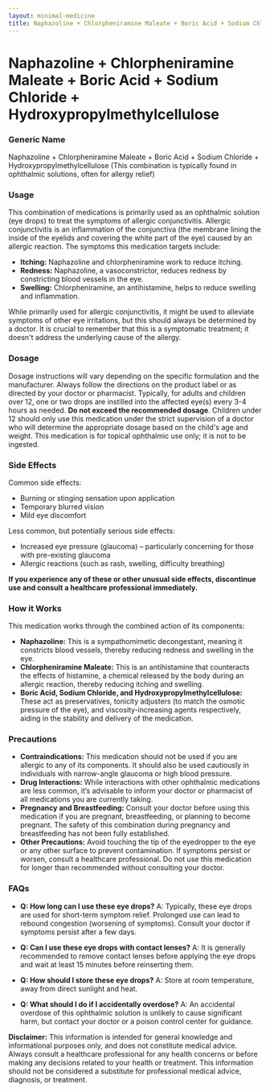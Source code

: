 ```yaml
---
layout: minimal-medicine
title: Naphazoline + Chlorpheniramine Maleate + Boric Acid + Sodium Chloride + Hydroxypropylmethylcellulose
---
```


# Naphazoline + Chlorpheniramine Maleate + Boric Acid + Sodium Chloride + Hydroxypropylmethylcellulose
### Generic Name
Naphazoline + Chlorpheniramine Maleate + Boric Acid + Sodium Chloride + Hydroxypropylmethylcellulose (This combination is typically found in ophthalmic solutions, often for allergy relief)


### Usage
This combination of medications is primarily used as an ophthalmic solution (eye drops) to treat the symptoms of allergic conjunctivitis.  Allergic conjunctivitis is an inflammation of the conjunctiva (the membrane lining the inside of the eyelids and covering the white part of the eye) caused by an allergic reaction.  The symptoms this medication targets include:

* **Itching:**  Naphazoline and chlorpheniramine work to reduce itching.
* **Redness:** Naphazoline, a vasoconstrictor, reduces redness by constricting blood vessels in the eye.
* **Swelling:** Chlorpheniramine, an antihistamine, helps to reduce swelling and inflammation.

While primarily used for allergic conjunctivitis, it might be used to alleviate symptoms of other eye irritations, but this should always be determined by a doctor.  It is crucial to remember that this is a symptomatic treatment; it doesn't address the underlying cause of the allergy.


### Dosage
Dosage instructions will vary depending on the specific formulation and the manufacturer. Always follow the directions on the product label or as directed by your doctor or pharmacist.  Typically, for adults and children over 12, one or two drops are instilled into the affected eye(s) every 3-4 hours as needed.  **Do not exceed the recommended dosage**.  Children under 12 should only use this medication under the strict supervision of a doctor who will determine the appropriate dosage based on the child's age and weight.  This medication is for topical ophthalmic use only; it is not to be ingested.


### Side Effects
Common side effects:

* Burning or stinging sensation upon application
* Temporary blurred vision
* Mild eye discomfort

Less common, but potentially serious side effects:

* Increased eye pressure (glaucoma) – particularly concerning for those with pre-existing glaucoma
* Allergic reactions (such as rash, swelling, difficulty breathing)


**If you experience any of these or other unusual side effects, discontinue use and consult a healthcare professional immediately.**


### How it Works
This medication works through the combined action of its components:

* **Naphazoline:** This is a sympathomimetic decongestant, meaning it constricts blood vessels, thereby reducing redness and swelling in the eye.
* **Chlorpheniramine Maleate:** This is an antihistamine that counteracts the effects of histamine, a chemical released by the body during an allergic reaction, thereby reducing itching and swelling.
* **Boric Acid, Sodium Chloride, and Hydroxypropylmethylcellulose:** These act as preservatives, tonicity adjusters (to match the osmotic pressure of the eye), and viscosity-increasing agents respectively, aiding in the stability and delivery of the medication.


### Precautions
* **Contraindications:** This medication should not be used if you are allergic to any of its components.  It should also be used cautiously in individuals with narrow-angle glaucoma or high blood pressure.
* **Drug Interactions:**  While interactions with other ophthalmic medications are less common, it’s advisable to inform your doctor or pharmacist of all medications you are currently taking.
* **Pregnancy and Breastfeeding:**  Consult your doctor before using this medication if you are pregnant, breastfeeding, or planning to become pregnant. The safety of this combination during pregnancy and breastfeeding has not been fully established.
* **Other Precautions:** Avoid touching the tip of the eyedropper to the eye or any other surface to prevent contamination.  If symptoms persist or worsen, consult a healthcare professional.  Do not use this medication for longer than recommended without consulting your doctor.


### FAQs
* **Q: How long can I use these eye drops?**  A:  Typically, these eye drops are used for short-term symptom relief.  Prolonged use can lead to rebound congestion (worsening of symptoms). Consult your doctor if symptoms persist after a few days.

* **Q: Can I use these eye drops with contact lenses?** A:  It is generally recommended to remove contact lenses before applying the eye drops and wait at least 15 minutes before reinserting them.

* **Q: How should I store these eye drops?** A: Store at room temperature, away from direct sunlight and heat.

* **Q: What should I do if I accidentally overdose?** A:  An accidental overdose of this ophthalmic solution is unlikely to cause significant harm, but contact your doctor or a poison control center for guidance.


**Disclaimer:** This information is intended for general knowledge and informational purposes only, and does not constitute medical advice. Always consult a healthcare professional for any health concerns or before making any decisions related to your health or treatment.  This information should not be considered a substitute for professional medical advice, diagnosis, or treatment.
